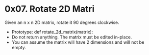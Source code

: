 # 0x07. Rotate 2D Matri

Given an n x n 2D matrix, rotate it 90 degrees clockwise.


- Prototype: def rotate_2d_matrix(matrix):
- Do not return anything. The matrix must be edited in-place.
- You can assume the matrix will have 2 dimensions and will not be empty.
